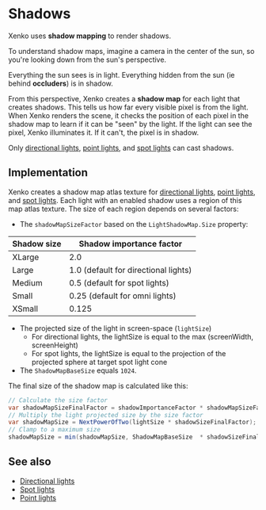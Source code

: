# Shadows

Xenko uses **shadow mapping** to render shadows. 

To understand shadow maps, imagine a camera in the center of the sun, so you're looking down from the sun's perspective.

Everything the sun sees is in light. Everything hidden from the sun (ie behind **occluders**) is in shadow.

From this perspective, Xenko creates a **shadow map** for each light that creates shadows. This tells us how far every visible pixel is from the light. When Xenko renders the scene, it checks the position of each pixel in the shadow map to learn if it can be "seen" by the light. If the light can see the pixel, Xenko illuminates it. If it can't, the pixel is in shadow.

Only [directional lights](directional-lights.md), [point lights](point-lights.md), and [spot lights](spot-lights.md) can cast shadows.

## Implementation

Xenko creates a shadow map atlas texture for [directional lights](directional-lights.md), [point lights](point-lights.md), and [spot lights](spot-lights.md). Each light with an enabled shadow uses a region of this map atlas texture. The size of each region depends on several factors:

- The `shadowMapSizeFactor` based on the `LightShadowMap.Size` property:

| Shadow size | Shadow importance factor             |
| ----------- | ------------------------------------ |
| XLarge      | 2.0                                  |
| Large       | 1.0 (default for directional lights) |
| Medium      | 0.5 (default for spot lights)        |
| Small       | 0.25 (default for omni lights)       |
| XSmall      | 0.125                                |

- The projected size of the light in screen-space (`lightSize`)
  - For directional lights, the lightSize is equal to the max (screenWidth, screenHeight)
  - For spot lights, the lightSize is equal to the projection of the projected sphere at target spot light cone
- The `ShadowMapBaseSize` equals `1024`.

The final size of the shadow map is calculated like this:

```cs
// Calculate the size factor
var shadowMapSizeFinalFactor = shadowImportanceFactor * shadowMapSizeFactor;
// Multiply the light projected size by the size factor
var shadowMapSize = NextPowerOfTwo(lightSize * shadowSizeFinalFactor);
// Clamp to a maximum size
shadowMapSize = min(shadowMapSize, ShadowMapBaseSize  * shadowSizeFinalFactor);
```

## See also

- [Directional lights](directional-lights.md)
- [Spot lights](spot-lights.md)
- [Point lights](point-lights.md)